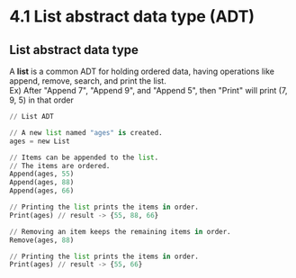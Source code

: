 # 4.1 List abstract data type (ADT)

## List abstract data type
A **list** is a common ADT for holding ordered data, having operations like append, remove, search, and print the list.   
Ex) After "Append 7", "Append 9", and "Append 5", then "Print" will print (7, 9, 5) in that order   

```python
// List ADT

// A new list named "ages" is created.
ages = new List

// Items can be appended to the list.
// The items are ordered. 
Append(ages, 55)
Append(ages, 88)
Append(ages, 66)

// Printing the list prints the items in order. 
Print(ages) // result -> {55, 88, 66}

// Removing an item keeps the remaining items in order. 
Remove(ages, 88)

// Printing the list prints the items in order. 
Print(ages) // result -> {55, 66}
```
